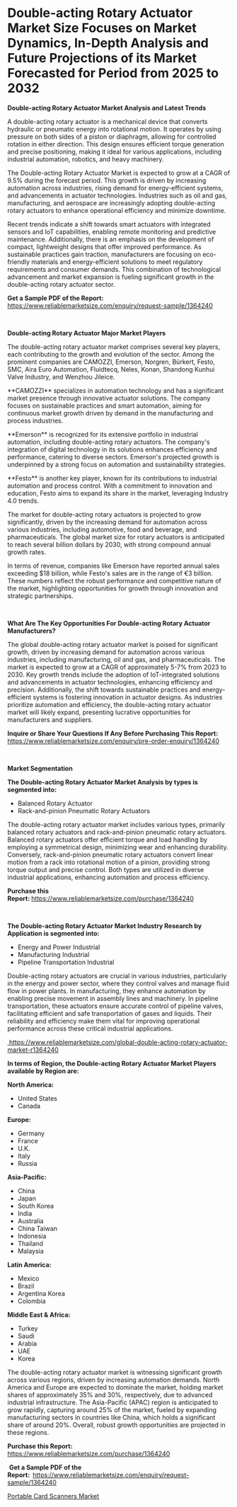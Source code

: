 <p><h1>Double-acting Rotary Actuator Market Size Focuses on Market Dynamics, In-Depth Analysis and Future Projections of its Market Forecasted for Period from 2025 to 2032</h1></p><p><strong>Double-acting Rotary Actuator Market Analysis and Latest Trends</strong></p>
<p><p>A double-acting rotary actuator is a mechanical device that converts hydraulic or pneumatic energy into rotational motion. It operates by using pressure on both sides of a piston or diaphragm, allowing for controlled rotation in either direction. This design ensures efficient torque generation and precise positioning, making it ideal for various applications, including industrial automation, robotics, and heavy machinery.</p><p>The Double-acting Rotary Actuator Market is expected to grow at a CAGR of 9.5% during the forecast period. This growth is driven by increasing automation across industries, rising demand for energy-efficient systems, and advancements in actuator technologies. Industries such as oil and gas, manufacturing, and aerospace are increasingly adopting double-acting rotary actuators to enhance operational efficiency and minimize downtime.</p><p>Recent trends indicate a shift towards smart actuators with integrated sensors and IoT capabilities, enabling remote monitoring and predictive maintenance. Additionally, there is an emphasis on the development of compact, lightweight designs that offer improved performance. As sustainable practices gain traction, manufacturers are focusing on eco-friendly materials and energy-efficient solutions to meet regulatory requirements and consumer demands. This combination of technological advancement and market expansion is fueling significant growth in the double-acting rotary actuator sector.</p></p>
<p><strong>Get a Sample PDF of the Report:&nbsp;</strong> <a href="https://www.reliablemarketsize.com/enquiry/request-sample/1364240?utm_campaign=2337&utm_medium=2&utm_source=Github&utm_content=ia&utm_term=28022025&utm_id=double-acting-rotary-actuator">https://www.reliablemarketsize.com/enquiry/request-sample/1364240</a></p>
<p>&nbsp;</p>
<p><strong>Double-acting Rotary Actuator Major Market Players</strong></p>
<p><p>The double-acting rotary actuator market comprises several key players, each contributing to the growth and evolution of the sector. Among the prominent companies are CAMOZZI, Emerson, Norgren, Bürkert, Festo, SMC, Aira Euro Automation, Fluidtecq, Neles, Konan, Shandong Kunhui Valve Industry, and Wenzhou Jileice.</p><p>**CAMOZZI** specializes in automation technology and has a significant market presence through innovative actuator solutions. The company focuses on sustainable practices and smart automation, aiming for continuous market growth driven by demand in the manufacturing and process industries.</p><p>**Emerson** is recognized for its extensive portfolio in industrial automation, including double-acting rotary actuators. The company's integration of digital technology in its solutions enhances efficiency and performance, catering to diverse sectors. Emerson's projected growth is underpinned by a strong focus on automation and sustainability strategies.</p><p>**Festo** is another key player, known for its contributions to industrial automation and process control. With a commitment to innovation and education, Festo aims to expand its share in the market, leveraging Industry 4.0 trends.</p><p>The market for double-acting rotary actuators is projected to grow significantly, driven by the increasing demand for automation across various industries, including automotive, food and beverage, and pharmaceuticals. The global market size for rotary actuators is anticipated to reach several billion dollars by 2030, with strong compound annual growth rates.</p><p>In terms of revenue, companies like Emerson have reported annual sales exceeding $18 billion, while Festo's sales are in the range of €3 billion. These numbers reflect the robust performance and competitive nature of the market, highlighting opportunities for growth through innovation and strategic partnerships.</p></p>
<p>&nbsp;</p>
<p><strong>What Are The Key Opportunities For Double-acting Rotary Actuator Manufacturers?</strong></p>
<p><p>The global double-acting rotary actuator market is poised for significant growth, driven by increasing demand for automation across various industries, including manufacturing, oil and gas, and pharmaceuticals. The market is expected to grow at a CAGR of approximately 5-7% from 2023 to 2030. Key growth trends include the adoption of IoT-integrated solutions and advancements in actuator technologies, enhancing efficiency and precision. Additionally, the shift towards sustainable practices and energy-efficient systems is fostering innovation in actuator designs. As industries prioritize automation and efficiency, the double-acting rotary actuator market will likely expand, presenting lucrative opportunities for manufacturers and suppliers.</p></p>
<p><strong>Inquire or Share Your Questions If Any Before Purchasing This Report:</strong> <a href="https://www.reliablemarketsize.com/enquiry/pre-order-enquiry/1364240?utm_campaign=2337&utm_medium=2&utm_source=Github&utm_content=ia&utm_term=28022025&utm_id=double-acting-rotary-actuator">https://www.reliablemarketsize.com/enquiry/pre-order-enquiry/1364240</a></p>
<p>&nbsp;</p>
<p><strong>Market Segmentation</strong></p>
<p><strong>The Double-acting Rotary Actuator Market Analysis by types is segmented into:</strong></p>
<p><ul><li>Balanced Rotary Actuator</li><li>Rack-and-pinion Pneumatic Rotary Actuators</li></ul></p>
<p><p>The double-acting rotary actuator market includes various types, primarily balanced rotary actuators and rack-and-pinion pneumatic rotary actuators. Balanced rotary actuators offer efficient torque and load handling by employing a symmetrical design, minimizing wear and enhancing durability. Conversely, rack-and-pinion pneumatic rotary actuators convert linear motion from a rack into rotational motion of a pinion, providing strong torque output and precise control. Both types are utilized in diverse industrial applications, enhancing automation and process efficiency.</p></p>
<p><strong>Purchase this Report:&nbsp;</strong><a href="https://www.reliablemarketsize.com/purchase/1364240?utm_campaign=2337&utm_medium=2&utm_source=Github&utm_content=ia&utm_term=28022025&utm_id=double-acting-rotary-actuator">https://www.reliablemarketsize.com/purchase/1364240</a></p>
<p>&nbsp;</p>
<p><strong>The Double-acting Rotary Actuator Market Industry Research by Application is segmented into:</strong></p>
<p><ul><li>Energy and Power Industrial</li><li>Manufacturing Industrial</li><li>Pipeline Transportation Industrial</li></ul></p>
<p><p>Double-acting rotary actuators are crucial in various industries, particularly in the energy and power sector, where they control valves and manage fluid flow in power plants. In manufacturing, they enhance automation by enabling precise movement in assembly lines and machinery. In pipeline transportation, these actuators ensure accurate control of pipeline valves, facilitating efficient and safe transportation of gases and liquids. Their reliability and efficiency make them vital for improving operational performance across these critical industrial applications.</p></p>
<p><a href="https://www.reliablemarketsize.com/global-double-acting-rotary-actuator-market-r1364240?utm_campaign=2337&utm_medium=2&utm_source=Github&utm_content=ia&utm_term=28022025&utm_id=double-acting-rotary-actuator">&nbsp;https://www.reliablemarketsize.com/global-double-acting-rotary-actuator-market-r1364240</a></p>
<p><strong>In terms of Region, the Double-acting Rotary Actuator Market Players available by Region are:</strong></p>
<p>
    <p> <strong> North America: </strong>
        <ul>
            <li>United States</li>
            <li>Canada</li>
        </ul>
        </p> 
    <p> <strong> Europe: </strong>
        <ul>
            <li>Germany</li>
            <li>France</li>
            <li>U.K.</li>
            <li>Italy</li>
            <li>Russia</li>
        </ul>
        </p> 
    <p> <strong> Asia-Pacific: </strong>
        <ul>
            <li>China</li>
            <li>Japan</li>
            <li>South Korea</li>
            <li>India</li>
            <li>Australia</li>
            <li>China Taiwan</li>
            <li>Indonesia</li>
            <li>Thailand</li>
            <li>Malaysia</li>
        </ul>
        </p> 
    <p> <strong> Latin America: </strong>
        <ul>
            <li>Mexico</li>
            <li>Brazil</li>
            <li>Argentina Korea</li>
            <li>Colombia</li>
        </ul>
        </p> 
    <p> <strong> Middle East & Africa: </strong>
        <ul>
            <li>Turkey</li>
            <li>Saudi</li>
            <li>Arabia</li>
            <li>UAE</li>
            <li>Korea</li>
        </ul>
    </p>
    </p>
<p><p>The double-acting rotary actuator market is witnessing significant growth across various regions, driven by increasing automation demands. North America and Europe are expected to dominate the market, holding market shares of approximately 35% and 30%, respectively, due to advanced industrial infrastructure. The Asia-Pacific (APAC) region is anticipated to grow rapidly, capturing around 25% of the market, fueled by expanding manufacturing sectors in countries like China, which holds a significant share of around 20%. Overall, robust growth opportunities are projected in these regions.</p></p>
<p><strong>Purchase this Report: </strong><a href="https://www.reliablemarketsize.com/purchase/1364240?utm_campaign=2337&utm_medium=2&utm_source=Github&utm_content=ia&utm_term=28022025&utm_id=double-acting-rotary-actuator">https://www.reliablemarketsize.com/purchase/1364240</a></p>
<p>&nbsp;<strong>Get a Sample PDF of the Report:&nbsp;&nbsp;</strong><a href="https://www.reliablemarketsize.com/enquiry/request-sample/1364240?utm_campaign=2337&utm_medium=2&utm_source=Github&utm_content=ia&utm_term=28022025&utm_id=double-acting-rotary-actuator">https://www.reliablemarketsize.com/enquiry/request-sample/1364240</a></p>
<p><strong></strong></p>
<p><p><a href="https://github.com/danikabiele541/Market-Research-Report-List-1/blob/main/portable-card-scanners-market.md?utm_campaign=2337&utm_medium=2&utm_source=Github&utm_content=ia&utm_term=28022025&utm_id=double-acting-rotary-actuator">Portable Card Scanners Market</a></p></p>